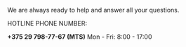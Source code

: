 ﻿We are always ready to help and answer all your questions.

HOTLINE PHONE NUMBER:

**+375 29 798-77-67 (MTS)** Mon - Fri: 8:00 - 17:00

